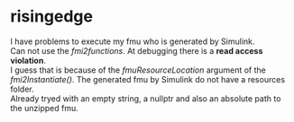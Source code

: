 # risingedge
I have problems to execute my fmu who is generated by Simulink. <br>
Can not use the *fmi2functions*. At debugging there is a **read access violation**. <br>
I guess that is because of the *fmuResourceLocation* argument of the *fmi2Instantiate()*. The generated fmu by Simulink do not have a resources folder. <br>
Already tryed with an empty string, a nullptr and also an absolute path to the unzipped fmu. <br>
